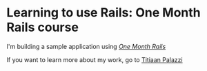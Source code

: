 # Learning to use Rails: One Month Rails course

I'm building a sample application using
[*One Month Rails*](http://onemonthrails.com)

If you want to learn more about my work, go to [Titiaan Palazzi](http://titiaanpalazzi.com)